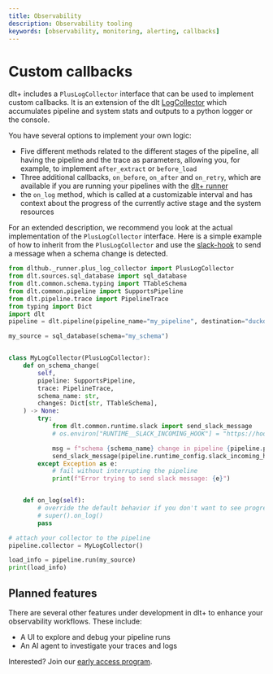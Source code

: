 ```yaml
---
title: Observability
description: Observability tooling
keywords: [observability, monitoring, alerting, callbacks]
---
```


# Custom callbacks

dlt+ includes a `PlusLogCollector` interface that can be used to implement custom callbacks.
It is an extension of the dlt [LogCollector](https://github.com/dlt-hub/dlt/blob/273420b2574a518a7488443253ab1e0971b136e8/dlt/common/runtime/collector.py#L77) which accumulates pipeline and system stats and outputs to a python logger or the console. 

You have several options to implement your own logic:
- Five different methods related to the different stages of the pipeline, all having the pipeline and the trace as parameters, allowing you, for example, to implement
`after_extract` or `before_load`
- Three additional callbacks, `on_before`, `on_after` and `on_retry`, which are available if you are running your pipelines with the [dlt+ runner](../production/pipeline-runner.md)
- the `on_log` method, which is called at a customizable interval and has context about the progress of the currently active stage and the system resources

For an extended description, we recommend you look at the actual implementation of the `PlusLogCollector` interface.
Here is a simple example of how to inherit from the `PlusLogCollector` and use the [slack-hook](../../running-in-production/running#using-slack-to-send-messages) to send a message when a schema change is detected.

```py
from dlthub._runner.plus_log_collector import PlusLogCollector
from dlt.sources.sql_database import sql_database
from dlt.common.schema.typing import TTableSchema
from dlt.common.pipeline import SupportsPipeline
from dlt.pipeline.trace import PipelineTrace
from typing import Dict
import dlt
pipeline = dlt.pipeline(pipeline_name="my_pipeline", destination="duckdb")

my_source = sql_database(schema="my_schema")


class MyLogCollector(PlusLogCollector):
    def on_schema_change(
        self,
        pipeline: SupportsPipeline,
        trace: PipelineTrace,
        schema_name: str,
        changes: Dict[str, TTableSchema],
    ) -> None:
        try:
            from dlt.common.runtime.slack import send_slack_message
            # os.environ["RUNTIME__SLACK_INCOMING_HOOK"] = "https://hooks.slack.com/services/..."

            msg = f"schema {schema_name} change in pipeline {pipeline.pipeline_name}**:\n{changes}"
            send_slack_message(pipeline.runtime_config.slack_incoming_hook, msg)
        except Exception as e:
            # fail without interrupting the pipeline
            print(f"Error trying to send slack message: {e}")


    def on_log(self):
        # override the default behavior if you don't want to see progress log output on stdio
        # super().on_log()
        pass

# attach your collector to the pipeline
pipeline.collector = MyLogCollector()

load_info = pipeline.run(my_source)
print(load_info)
```

## Planned features

There are several other features under development in dlt+ to enhance your observability workflows. These include:
* A UI to explore and debug your pipeline runs
* An AI agent to investigate your traces and logs

Interested? Join our [early access program](https://info.dlthub.com/waiting-list).

